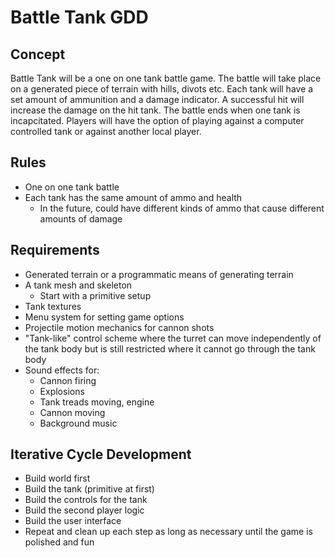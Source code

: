 # Battle Tank GDD

## Concept

Battle Tank will be a one on one tank battle game. The battle will take place on a generated piece of terrain with hills, divots etc. Each tank will have a set amount of ammunition and a damage indicator. A successful hit will increase the damage on the hit tank. The battle ends when one tank is incapcitated. Players will have the option of playing against a computer controlled tank or against another local player.

## Rules
* One on one tank battle
* Each tank has the same amount of ammo and health
  * In the future, could have different kinds of ammo that cause different amounts of damage

## Requirements
* Generated terrain or a programmatic means of generating terrain
* A tank mesh and skeleton
  * Start with a primitive setup
* Tank textures
* Menu system for setting game options
* Projectile motion mechanics for cannon shots
* "Tank-like" control scheme where the turret can move independently of the tank body but is still restricted where it cannot go through the tank body
* Sound effects for:
  * Cannon firing
  * Explosions
  * Tank treads moving, engine
  * Cannon moving
  * Background music

## Iterative Cycle Development
* Build world first
* Build the tank (primitive at first)
* Build the controls for the tank
* Build the second player logic
* Build the user interface
* Repeat and clean up each step as long as necessary until the game is polished and fun
